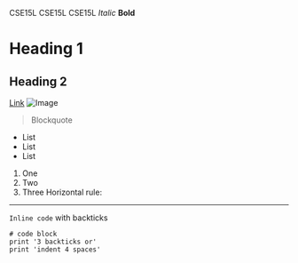 CSE15L 
CSE15L
CSE15L
*Italic*
**Bold**
# Heading 1
## Heading 2
[Link](http://apple.com)
![Image](https://images.app.goo.gl/ktcs6ZVmQgZygESq5)
> Blockquote
* List
* List
* List
1. One
2. Two
3. Three
Horizontal rule:

---
`Inline code` with backticks
```
# code block
print '3 backticks or'
print 'indent 4 spaces'
```
